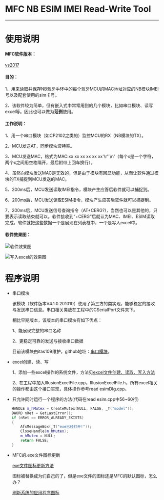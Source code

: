 # MFC NB ESIM IMEI Read-Write Tool
***
# 使用说明
#### MFC软件版本：
[vs2017](https://github.com/liuhao1946/embedded-software-module/blob/master/MFC%E5%B8%B8%E7%94%A8%E6%93%8D%E4%BD%9C/vs2017.exe)

#### 目的：
1、用来读取并保存NB蓝牙手环中的每个蓝牙MCU的MAC地址对应的NB模块IMEI号以及配套使用的sim卡号。

2、该软件较为简单，但有嵌入式中常常用到的几个模块，比如串口模块、读写excel等。因此也可以做为**范例**使用。

#### 工作说明：
1、用一个串口模块（如CP2102之类的）监控MCU的RX（NB模块的TX）。

2、MCU发送AT，同步模块波特率。

3、MCU发送MAC，格式为MAC:xx xx xx xx xx xx'\r''\n'（每个x是一个字符，两个x之间用空格隔开，最后附带上回车换行）。

4、虽然向模块发送MAC是无效的，但是由于模块有回显功能，从而让软件通过模块的TX捕捉到MCU发送的MAC。

5、200ms后，MCU发送读取IMEI指令，模块产生应答后软件就可以捕捉到。

6、200ms后，MCU发送读取ESIM指令，模块产生应答后软件就可以捕捉到。

7、200ms后，MCU发送信号查询指令（AT+CERG?)，当然也可以是其他的，只要表示读取结束就可以。软件接收到“+CERG”后就认为MAC、IMEI、ESIM读取完成，软件就把这些数据一个是展现在列表框中，一个是写入excel中。

#### 软件效果图：
![软件效果图](https://github.com/liuhao1946/MFC-Read-NB-IMIE-ESIM-Tool/blob/master/image/%E8%BD%AF%E4%BB%B6%E8%BF%90%E8%A1%8C%E6%95%88%E6%9E%9C.png)

![写入excel的效果图](https://github.com/liuhao1946/MFC-Read-NB-IMIE-ESIM-Tool/blob/master/image/%E5%86%99%E5%85%A5excel%E7%9A%84%E6%95%88%E6%9E%9C.jpg)

# 程序说明
 - 串口模块
 
   该模块（软件版本V4.1.0.201010）使用了第三方的类实现，能够稳定的接收与发送串口信息。串口相关类放在工程中的CSerialPort文件夹下。
   
   相比早期版本，该版本的串口模块有如下优点：
   
   1、能展现完整的串口名称
   
   2、更稳定可靠的发送与接收串口数据
   
   目前该模块由itas109维护，github地址：[串口模块](https://github.com/itas109/CSerialPort)。
 
 - excel创建、读、写

   1、添加一些excel操作的系统文件，方法见[excel文件创建、读取、写入方法](https://github.com/liuhao1946/embedded-software-module/blob/master/MFC%E5%B8%B8%E7%94%A8%E6%93%8D%E4%BD%9C/excel%E5%88%9B%E5%BB%BA%E3%80%81%E8%AF%BB%E3%80%81%E5%86%99/%E4%BE%8B%E5%AD%90.md)
   
   2、在工程中加入IllusionExcelFile.cpp，IllusionExcelFile.h，所有excel相关的操作都由这个接口实现，具体操作参考read esimDlg.cpp。

 - 只允许同时运行一个程序的方法(代码在read esim.cpp中56~60行)
 ```c++
	HANDLE m_hMutex = CreateMutex(NULL, FALSE, _T("model"));
	DWORD nRet = GetLastError();
	if (nRet == ERROR_ALREADY_EXISTS)
	{
		AfxMessageBox(_T("exe已经打开!"));
		CloseHandle(m_hMutex);
		m_hMutex = NULL;
		return FALSE;
	}
 ```
  - MFC的.exe文件图标更新
  
    [exe文件图标更新方法](https://blog.csdn.net/txwtech/article/details/92980545)
    
    图标被替换成为们自己的了，但是exe文件的图标还是MFC的默认图标，怎么办？
    
    [刷新系统的应用程序图标](https://www.cnblogs.com/qintangtao/p/3397812.html)
